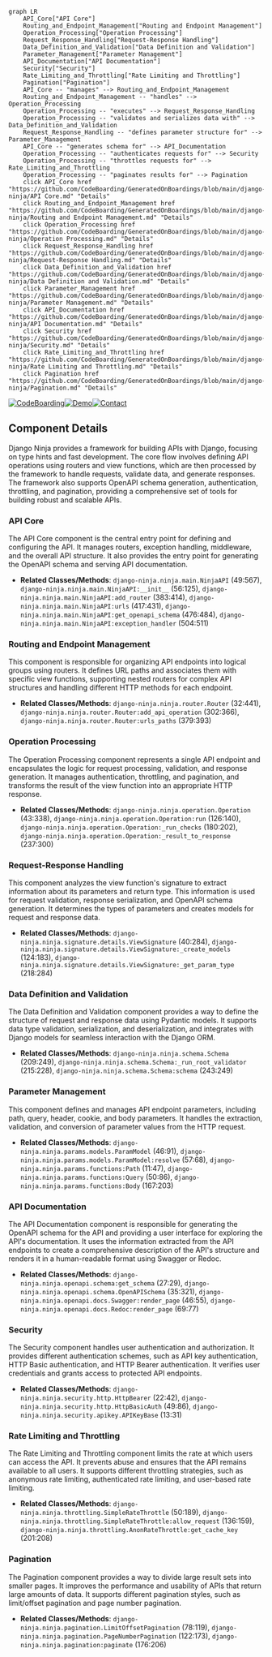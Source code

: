 ```mermaid
graph LR
    API_Core["API Core"]
    Routing_and_Endpoint_Management["Routing and Endpoint Management"]
    Operation_Processing["Operation Processing"]
    Request_Response_Handling["Request-Response Handling"]
    Data_Definition_and_Validation["Data Definition and Validation"]
    Parameter_Management["Parameter Management"]
    API_Documentation["API Documentation"]
    Security["Security"]
    Rate_Limiting_and_Throttling["Rate Limiting and Throttling"]
    Pagination["Pagination"]
    API_Core -- "manages" --> Routing_and_Endpoint_Management
    Routing_and_Endpoint_Management -- "handles" --> Operation_Processing
    Operation_Processing -- "executes" --> Request_Response_Handling
    Operation_Processing -- "validates and serializes data with" --> Data_Definition_and_Validation
    Request_Response_Handling -- "defines parameter structure for" --> Parameter_Management
    API_Core -- "generates schema for" --> API_Documentation
    Operation_Processing -- "authenticates requests for" --> Security
    Operation_Processing -- "throttles requests for" --> Rate_Limiting_and_Throttling
    Operation_Processing -- "paginates results for" --> Pagination
    click API_Core href "https://github.com/CodeBoarding/GeneratedOnBoardings/blob/main/django-ninja/API Core.md" "Details"
    click Routing_and_Endpoint_Management href "https://github.com/CodeBoarding/GeneratedOnBoardings/blob/main/django-ninja/Routing and Endpoint Management.md" "Details"
    click Operation_Processing href "https://github.com/CodeBoarding/GeneratedOnBoardings/blob/main/django-ninja/Operation Processing.md" "Details"
    click Request_Response_Handling href "https://github.com/CodeBoarding/GeneratedOnBoardings/blob/main/django-ninja/Request-Response Handling.md" "Details"
    click Data_Definition_and_Validation href "https://github.com/CodeBoarding/GeneratedOnBoardings/blob/main/django-ninja/Data Definition and Validation.md" "Details"
    click Parameter_Management href "https://github.com/CodeBoarding/GeneratedOnBoardings/blob/main/django-ninja/Parameter Management.md" "Details"
    click API_Documentation href "https://github.com/CodeBoarding/GeneratedOnBoardings/blob/main/django-ninja/API Documentation.md" "Details"
    click Security href "https://github.com/CodeBoarding/GeneratedOnBoardings/blob/main/django-ninja/Security.md" "Details"
    click Rate_Limiting_and_Throttling href "https://github.com/CodeBoarding/GeneratedOnBoardings/blob/main/django-ninja/Rate Limiting and Throttling.md" "Details"
    click Pagination href "https://github.com/CodeBoarding/GeneratedOnBoardings/blob/main/django-ninja/Pagination.md" "Details"
```
[![CodeBoarding](https://img.shields.io/badge/Generated%20by-CodeBoarding-9cf?style=flat-square)](https://github.com/CodeBoarding/GeneratedOnBoardings)[![Demo](https://img.shields.io/badge/Try%20our-Demo-blue?style=flat-square)](https://www.codeboarding.org/demo)[![Contact](https://img.shields.io/badge/Contact%20us%20-%20codeboarding@gmail.com-lightgrey?style=flat-square)](mailto:codeboarding@gmail.com)

## Component Details

Django Ninja provides a framework for building APIs with Django, focusing on type hints and fast development. The core flow involves defining API operations using routers and view functions, which are then processed by the framework to handle requests, validate data, and generate responses. The framework also supports OpenAPI schema generation, authentication, throttling, and pagination, providing a comprehensive set of tools for building robust and scalable APIs.

### API Core
The API Core component is the central entry point for defining and configuring the API. It manages routers, exception handling, middleware, and the overall API structure. It also provides the entry point for generating the OpenAPI schema and serving API documentation.
- **Related Classes/Methods**: `django-ninja.ninja.main.NinjaAPI` (49:567), `django-ninja.ninja.main.NinjaAPI:__init__` (56:125), `django-ninja.ninja.main.NinjaAPI:add_router` (383:414), `django-ninja.ninja.main.NinjaAPI:urls` (417:431), `django-ninja.ninja.main.NinjaAPI:get_openapi_schema` (476:484), `django-ninja.ninja.main.NinjaAPI:exception_handler` (504:511)

### Routing and Endpoint Management
This component is responsible for organizing API endpoints into logical groups using routers. It defines URL paths and associates them with specific view functions, supporting nested routers for complex API structures and handling different HTTP methods for each endpoint.
- **Related Classes/Methods**: `django-ninja.ninja.router.Router` (32:441), `django-ninja.ninja.router.Router:add_api_operation` (302:366), `django-ninja.ninja.router.Router:urls_paths` (379:393)

### Operation Processing
The Operation Processing component represents a single API endpoint and encapsulates the logic for request processing, validation, and response generation. It manages authentication, throttling, and pagination, and transforms the result of the view function into an appropriate HTTP response.
- **Related Classes/Methods**: `django-ninja.ninja.operation.Operation` (43:338), `django-ninja.ninja.operation.Operation:run` (126:140), `django-ninja.ninja.operation.Operation:_run_checks` (180:202), `django-ninja.ninja.operation.Operation:_result_to_response` (237:300)

### Request-Response Handling
This component analyzes the view function's signature to extract information about its parameters and return type. This information is used for request validation, response serialization, and OpenAPI schema generation. It determines the types of parameters and creates models for request and response data.
- **Related Classes/Methods**: `django-ninja.ninja.signature.details.ViewSignature` (40:284), `django-ninja.ninja.signature.details.ViewSignature:_create_models` (124:183), `django-ninja.ninja.signature.details.ViewSignature:_get_param_type` (218:284)

### Data Definition and Validation
The Data Definition and Validation component provides a way to define the structure of request and response data using Pydantic models. It supports data type validation, serialization, and deserialization, and integrates with Django models for seamless interaction with the Django ORM.
- **Related Classes/Methods**: `django-ninja.ninja.schema.Schema` (209:249), `django-ninja.ninja.schema.Schema:_run_root_validator` (215:228), `django-ninja.ninja.schema.Schema:schema` (243:249)

### Parameter Management
This component defines and manages API endpoint parameters, including path, query, header, cookie, and body parameters. It handles the extraction, validation, and conversion of parameter values from the HTTP request.
- **Related Classes/Methods**: `django-ninja.ninja.params.models.ParamModel` (46:91), `django-ninja.ninja.params.models.ParamModel:resolve` (57:68), `django-ninja.ninja.params.functions:Path` (11:47), `django-ninja.ninja.params.functions:Query` (50:86), `django-ninja.ninja.params.functions:Body` (167:203)

### API Documentation
The API Documentation component is responsible for generating the OpenAPI schema for the API and providing a user interface for exploring the API's documentation. It uses the information extracted from the API endpoints to create a comprehensive description of the API's structure and renders it in a human-readable format using Swagger or Redoc.
- **Related Classes/Methods**: `django-ninja.ninja.openapi.schema:get_schema` (27:29), `django-ninja.ninja.openapi.schema.OpenAPISchema` (35:321), `django-ninja.ninja.openapi.docs.Swagger:render_page` (46:55), `django-ninja.ninja.openapi.docs.Redoc:render_page` (69:77)

### Security
The Security component handles user authentication and authorization. It provides different authentication schemes, such as API key authentication, HTTP Basic authentication, and HTTP Bearer authentication. It verifies user credentials and grants access to protected API endpoints.
- **Related Classes/Methods**: `django-ninja.ninja.security.http.HttpBearer` (22:42), `django-ninja.ninja.security.http.HttpBasicAuth` (49:86), `django-ninja.ninja.security.apikey.APIKeyBase` (13:31)

### Rate Limiting and Throttling
The Rate Limiting and Throttling component limits the rate at which users can access the API. It prevents abuse and ensures that the API remains available to all users. It supports different throttling strategies, such as anonymous rate limiting, authenticated rate limiting, and user-based rate limiting.
- **Related Classes/Methods**: `django-ninja.ninja.throttling.SimpleRateThrottle` (50:189), `django-ninja.ninja.throttling.SimpleRateThrottle:allow_request` (136:159), `django-ninja.ninja.throttling.AnonRateThrottle:get_cache_key` (201:208)

### Pagination
The Pagination component provides a way to divide large result sets into smaller pages. It improves the performance and usability of APIs that return large amounts of data. It supports different pagination styles, such as limit/offset pagination and page number pagination.
- **Related Classes/Methods**: `django-ninja.ninja.pagination.LimitOffsetPagination` (78:119), `django-ninja.ninja.pagination.PageNumberPagination` (122:173), `django-ninja.ninja.pagination:paginate` (176:206)